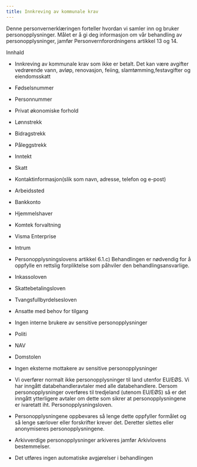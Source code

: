 ```yaml
---
title: Innkreving av kommunale krav
---
```



  

Denne personvernerklæringen forteller hvordan vi samler inn og bruker personopplysninger. Målet er å gi deg informasjon om vår behandling av personopplysninger, jamfør Personvernforordningens artikkel 13 og 14.

  

Innhald

*   Innkreving av kommunale krav som ikke er betalt. Det kan være avgifter vedrørende vann, avløp, renovasjon, feiing, slamtømming,festavgifter og eiendomsskatt  
    
*   Fødselsnummer  
    
*   Personnummer  
    
*   Privat økonomiske forhold  
    
*   Lønnstrekk  
    
*   Bidragstrekk  
    
*   Påleggstrekk  
    
*   Inntekt  
    
*   Skatt  
    
*   Kontaktinformasjon(slik som navn, adresse, telefon og e-post)  
    
*   Arbeidssted  
    
*   Bankkonto  
    
*   Hjemmelshaver  
    
*   Komtek forvaltning  
    
*   Visma Enterprise  
    
*   Intrum  
    
*   Personopplysningslovens artikkel 6.1.c) Behandlingen er nødvendig for å oppfylle en rettslig forpliktelse som påhviler den behandlingsansvarlige.  
    
*   Inkassoloven  
    
*   Skattebetalingsloven  
    
*   Tvangsfullbyrdelsesloven  
    
*   Ansatte med behov for tilgang  
    
*   Ingen interne brukere av sensitive personopplysninger  
    
*   Politi  
    
*   NAV  
    
*   Domstolen  
    
*   Ingen eksterne mottakere av sensitive personopplysninger  
    
*   Vi overfører normalt ikke personopplysninger til land utenfor EU/EØS. Vi har inngått databehandleravtaler med alle databehandlere. Dersom personopplysninger overføres til tredjeland (utenom EU/EØS) så er det inngått ytterligere avtaler om dette som sikrer at personopplysningene er ivaretatt iht. Personopplysningsloven.  
    
*   Personopplysningene oppbevares så lenge dette oppfyller formålet og så lenge særlover eller forskrifter krever det. Deretter slettes eller anonymiseres personopplysningene.  
    
*   Arkivverdige personopplysninger arkiveres jamfør Arkivlovens bestemmelser.  
    
*   Det utføres ingen automatiske avgjørelser i behandlingen
